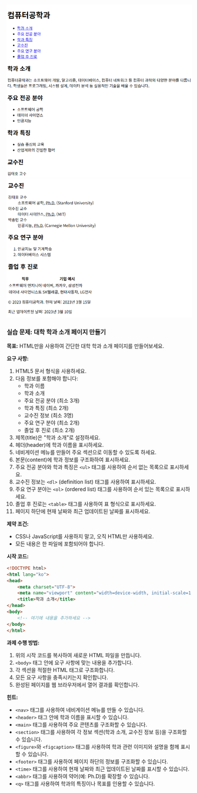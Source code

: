 ![result](./20-1.png)
![result](./20-2.png)

### 실습 문제: 대학 학과 소개 페이지 만들기

**목표:**
HTML만을 사용하여 간단한 대학 학과 소개 페이지를 만들어보세요.

**요구 사항:**

1. HTML5 문서 형식을 사용하세요.
2. 다음 정보를 포함해야 합니다:
   - 학과 이름
   - 학과 소개
   - 주요 전공 분야 (최소 3개)
   - 학과 특징 (최소 2개)
   - 교수진 정보 (최소 3명)
   - 주요 연구 분야 (최소 2개)
   - 졸업 후 진로 (최소 2개)
3. 제목(title)은 "학과 소개"로 설정하세요.
4. 헤더(header)에 학과 이름을 표시하세요.
5. 네비게이션 메뉴를 만들어 주요 섹션으로 이동할 수 있도록 하세요.
6. 본문(content)에 학과 정보를 구조화하여 표시하세요.
7. 주요 전공 분야와 학과 특징은 `<ul>` 태그를 사용하여 순서 없는 목록으로 표시하세요.
8. 교수진 정보는 `<dl>` (definition list) 태그를 사용하여 표시하세요.
9. 주요 연구 분야는 `<ol>` (ordered list) 태그를 사용하여 순서 있는 목록으로 표시하세요.
10. 졸업 후 진로는 `<table>` 태그를 사용하여 표 형식으로 표시하세요.
11. 페이지 하단에 현재 날짜와 최근 업데이트된 날짜를 표시하세요.

**제약 조건:**
- CSS나 JavaScript를 사용하지 말고, 오직 HTML만 사용하세요.
- 모든 내용은 한 파일에 포함되어야 합니다.

**시작 코드:**
```html
<!DOCTYPE html>
<html lang="ko">
<head>
    <meta charset="UTF-8">
    <meta name="viewport" content="width=device-width, initial-scale=1.0">
    <title>학과 소개</title>
</head>
<body>
    <!-- 여기에 내용을 추가하세요 -->
</body>
</html>
```

**과제 수행 방법:**
1. 위의 시작 코드를 복사하여 새로운 HTML 파일을 만듭니다.
2. `<body>` 태그 안에 요구 사항에 맞는 내용을 추가합니다.
3. 각 섹션을 적절한 HTML 태그로 구조화합니다.
4. 모든 요구 사항을 충족시키는지 확인합니다.
5. 완성된 페이지를 웹 브라우저에서 열어 결과를 확인합니다.

**힌트:**
- `<nav>` 태그를 사용하여 네비게이션 메뉴를 만들 수 있습니다.
- `<header>` 태그 안에 학과 이름을 표시할 수 있습니다.
- `<main>` 태그를 사용하여 주요 콘텐츠를 구조화할 수 있습니다.
- `<section>` 태그를 사용하여 각 정보 섹션(학과 소개, 교수진 정보 등)을 구조화할 수 있습니다.
- `<figure>`와 `<figcaption>` 태그를 사용하여 학과 관련 이미지와 설명을 함께 표시할 수 있습니다.
- `<footer>` 태그를 사용하여 페이지 하단의 정보를 구조화할 수 있습니다.
- `<time>` 태그를 사용하여 현재 날짜와 최근 업데이트된 날짜를 표시할 수 있습니다.
- `<abbr>` 태그를 사용하여 약어(예: Ph.D)를 확장할 수 있습니다.
- `<q>` 태그를 사용하여 학과의 특징이나 목표를 인용할 수 있습니다.